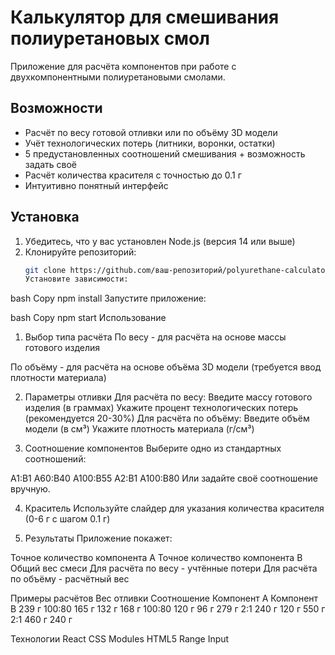 # Калькулятор для смешивания полиуретановых смол

Приложение для расчёта компонентов при работе с двухкомпонентными полиуретановыми смолами.

## Возможности

- Расчёт по весу готовой отливки или по объёму 3D модели
- Учёт технологических потерь (литники, воронки, остатки)
- 5 предустановленных соотношений смешивания + возможность задать своё
- Расчёт количества красителя с точностью до 0.1 г
- Интуитивно понятный интерфейс

## Установка

1. Убедитесь, что у вас установлен Node.js (версия 14 или выше)
2. Клонируйте репозиторий:
   ```bash
   git clone https://github.com/ваш-репозиторий/polyurethane-calculator.git
   Установите зависимости:

bash
Copy
npm install
Запустите приложение:

bash
Copy
npm start
Использование
1. Выбор типа расчёта
По весу - для расчёта на основе массы готового изделия

По объёму - для расчёта на основе объёма 3D модели (требуется ввод плотности материала)

2. Параметры отливки
Для расчёта по весу:
Введите массу готового изделия (в граммах)
Укажите процент технологических потерь (рекомендуется 20-30%)
Для расчёта по объёму:
Введите объём модели (в см³)
Укажите плотность материала (г/см³)

3. Соотношение компонентов
Выберите одно из стандартных соотношений:

A1:B1
A60:B40
A100:B55
A2:B1
A100:B80
Или задайте своё соотношение вручную.

4. Краситель
Используйте слайдер для указания количества красителя (0-6 г с шагом 0.1 г)

5. Результаты
Приложение покажет:

Точное количество компонента A
Точное количество компонента B
Общий вес смеси
Для расчёта по весу - учтённые потери
Для расчёта по объёму - расчётный вес

Примеры расчётов
Вес отливки	Соотношение	Компонент A	Компонент B
239 г	100:80	165 г	132 г
168 г	100:80	120 г	96 г
279 г	2:1	240 г	120 г
550 г	2:1	460 г	240 г

Технологии
React
CSS Modules
HTML5 Range Input